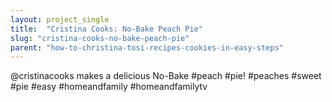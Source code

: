 ```yaml
---
layout: project_single
title:  "Cristina Cooks: No-Bake Peach Pie"
slug: "cristina-cooks-no-bake-peach-pie"
parent: "how-to-christina-tosi-recipes-cookies-in-easy-steps"
---
```

@cristinacooks makes a delicious No-Bake #peach #pie! #peaches #sweet #pie #easy #homeandfamily #homeandfamilytv